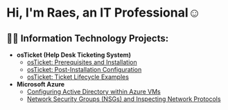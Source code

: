 <h1>Hi, I'm Raes, an IT Professional</a>☺</h1>

<h2>👨‍💻 Information Technology Projects:</h2>

- <b>osTicket (Help Desk Ticketing System)</b>
  - [osTicket: Prerequisites and Installation](https://github.com/raes4k/osticket-prereqs)
  - [osTicket: Post-Installation Configuration](https://github.com/raes4k/post-install-config)
  - [osTicket: Ticket Lifecycle Examples](https://github.com/raes4k/ticket-lifecycle)
- <b>Microsoft Azure</b>
  - [Configuring Active Directory within Azure VMs](https://github.com/raes4k/configure-ad)
  - [Network Security Groups (NSGs) and Inspecting Network Protocols](https://github.com/raes4k/azure-network-protocols)

